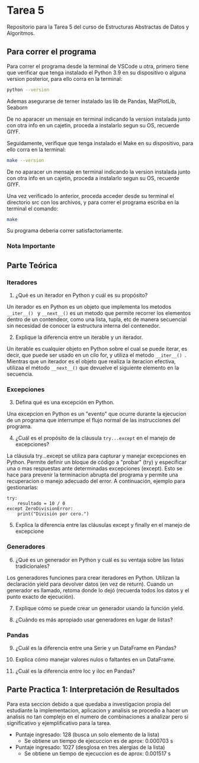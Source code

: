 # Tarea 5
Repositorio para la Tarea 5 del curso de Estructuras Abstractas de Datos y Algoritmos.


## Para correr el programa

Para correr el programa desde la terminal de VSCode u otra, primero tiene que verificar que tenga instalado el Python 3.9 en su dispositivo o alguna version posterior, para ello corra en la terminal:

```bash
python --version
```

Ademas asegurarse de terner instalado las lib de Pandas, MatPlotLib, Seaborn

De no aparacer un mensaje en terminal indicando la version instalada junto con otra info en un cajetin, proceda a instalarlo segun su OS, recuerde GIYF.

Seguidamente, verifique que tenga instalado el Make en su dispositivo, para ello corra en la terminal:

```bash
make --version
```

De no aparacer un mensaje en terminal indicando la version instalada junto con otra info en un cajetin, proceda a instalarlo segun su OS, recuerde GIYF.

Una vez verificado lo anterior, proceda acceder desde su terminal el directorio src con los archivos, y para correr el programa escriba en la terminal el comando:

```bash
make 
```

Su programa deberia correr satisfactoriamente. 

### Nota Importante



## Parte Teórica 

### Iteradores

1. ¿Qué es un iterador en Python y cuál es su propósito?
 
 Un iterador es en Python es un objeto que implementa los metodos `__iter__() ` y `__next__()`
 es un metodo que permite recorrer los elementos dentro de un contendeor, como una lista, tupla, etc de manera secuencial sin necesidad de conocer la estructura interna del contenedor.


2. Explique la diferencia entre un iterable y un iterador.

Un iterable es cualquier objeto en Python sobre el cual se puede iterar, es decir, que puede ser usado en un cilo for, y utiliza el metodo `__iter__() `. Mientras que un iterador es el objeto que realiza la iteracion efectiva, utilizaa el método `__next__()` que devuelve el siguiente elemento en la secuencia.

### Excepciones

3. Defina qué es una excepción en Python.

Una excepcion en Python es un "evento" que ocurre durante la ejecucion de un programa que interrumpe el flujo normal de las instrucciones del programa.


4. ¿Cuál es el propósito de la cláusula `try...except` en el manejo de excepciones?

La cláusula try...except se utiliza para capturar y manejar excepciones en Python. 
Permite definir un bloque de código a "probar" (try) y especificar una o mas respuestas ante determinadas excepciones (except). Esto se hace para prevenir la terminacion abrupta del programa y permite una recuperacion o manejo adecuado del error. A continuación, ejemplo para gestionarlas:

```
try:
    resultado = 10 / 0
except ZeroDivisionError:
    print("División por cero.")
```
 
5. Explica la diferencia entre las cláusulas except y finally en el manejo de excepcione


### Generadores
 
6. ¿Qué es un generador en Python y cuál es su ventaja sobre las listas tradicionales?

Los generadores funciones para crear iteradores en Python. Utilizan la declaración yield para devolver datos (en vez de return). 
Cuando un generador es llamado, retoma donde lo dejó (recuerda todos los datos y el punto exacto de ejecución). 
 
7. Explique cómo se puede crear un generador usando la función yield.



 
8. ¿Cuándo es más apropiado usar generadores en lugar de listas?


### Pandas

9. ¿Cuál es la diferencia entre una Serie y un DataFrame en Pandas?

 
10. Explica cómo manejar valores nulos o faltantes en un DataFrame.

11. ¿Cuál es la diferencia entre loc y iloc en Pandas?




## Parte Practica 1: Interpretación de Resultados


Para esta seccion debido a que quedaba a investigacion propia del estudiante la implementacion, aplicacion y analisis se procedio a hacer un analisis no tan complejo en el numero de combinaciones a analizar pero si significativo y ejemplificativo para la tarea.


<!--- [KDnuggets](https://www.kdnuggets.com/profiling-python-code-using-timeit-and-cprofile)  -->


* Puntaje ingresado: 128 (busca un solo elemento de la lista)
    * Se obtiene un tiempo de ejecuccion es de aprox: 0.000703 s
* Puntaje ingresado: 1027 (desglosa en tres alergias de la lista)
    * Se obtiene un tiempo de ejecuccion es de aprox: 0.001517 s

